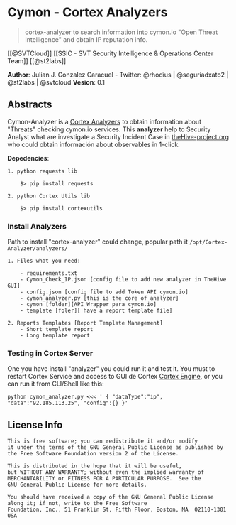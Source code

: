 # Cymon - Cortex Analyzers

> cortex-analyzer to search information into cymon.io "Open Threat Intelligence" and obtain IP reputation info.

[[@SVTCloud]] [[SSIC - SVT Security Intelligence & Operations Center Team]] [[@st2labs]]

__Author__: Julian J. Gonzalez Caracuel - Twitter: @rhodius | @seguriadxato2 | @st2labs | @svtcloud
__Vesion__: 0.1


## Abstracts

  Cymon-Analyzer is a [Cortex Analyzers](https://github.com/CERT-BDF/Cortex-Analyzers) to obtain information about "Threats" checking cymon.io services.
  This **analyzer** help to Security Analyst what are investigate a Security Incident Case in [theHive-project.org](http://thehive-project.org/) who could obtain información about observables in 1-click. 
  

__Depedencies__:

	1. python requests lib
		
		$> pip install requests
	
	2. python Cortex Utils lib
	
		$> pip install cortexutils
	
### Install Analyzers

Path to install "cortex-analyzer" could change, popular path it `/opt/Cortex-Analyzer/analyzers/` 

	1. Files what you need:
	
		- requirements.txt
		- Cymon_Check_IP.json [config file to add new analyzer in TheHive GUI]
		- config.json [config file to add Token API cymon.io]
		- cymon_analyzer.py [this is the core of analyzer]
		- cymon [folder][API Wrapper para cymon.io]
		- template [foler][ have a report template file]
		
	2. Reports Templates [Report Template Management]
		- Short template report
		- Long template report

### Testing in Cortex Server

One you have install "analyzer" you could run it and test it. You must to restart Cortex Service and access to GUI de Cortex [Cortex Engine](http://your_ip_server:9001), or you can run it from CLI/Shell like this:

	python cymon_analyzer.py <<< ' { "dataType":"ip", "data":"92.185.113.25", "config":{} }'

## License Info

	This is free software; you can redistribute it and/or modify
	it under the terms of the GNU General Public License as published by
	the Free Software Foundation version 2 of the License.
	
	This is distributed in the hope that it will be useful,
	but WITHOUT ANY WARRANTY; without even the implied warranty of
	MERCHANTABILITY or FITNESS FOR A PARTICULAR PURPOSE.  See the
	GNU General Public License for more details.
	
	You should have received a copy of the GNU General Public License
	along it; if not, write to the Free Software
	Foundation, Inc., 51 Franklin St, Fifth Floor, Boston, MA  02110-1301  USA